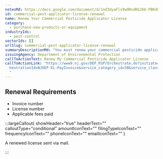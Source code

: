 ```yaml
---
notesMd: https://docs.google.com/document/d/1nd3dyaFlx9wORndRGJ66-PBKdFTE3lyR3zsL_dHX0yE/edit?tab=t.0#heading=h.ptbnw825cnxe
id: commercial-pest-applicator-license-renewal
name: Renew Your Commercial Pesticide Applicator License
category:
  - purchase-new-products-or-equipment
industryIds:
  - pest-control
sectorIds: []
urlSlug: commercial-pest-applicator-license-renewal
summaryDescriptionMd: "You must renew your commercial pesticide applicator license once a year. "
issuingAgency: Department of Environmental Protection
callToActionText: Renew My Commercial Pesticide Applicator License
callToActionLink: "https://www9.nj.gov/DEP_RSP/Orchestrate.do?initiate=true&orc\
  hestrationId=NJDEP-EL-PayInvoice&service_category_id=30&service_class_id=109  \
  "
---
```

## Renewal Requirements
- Invoice number
- License number
- Applicable fees paid

:::largeCallout{ showHeader="true" headerText="" calloutType="conditional" amountIconText="" filingTypeIconText="" frequencyIconText="" phoneIconText="" emailIconText="" }

A renewed license sent via mail.

:::
